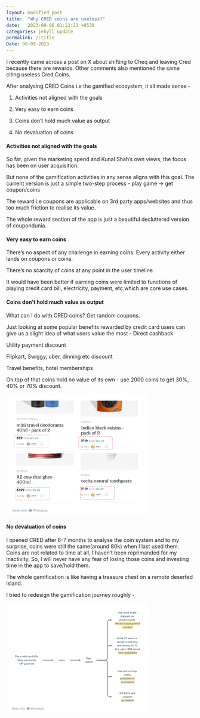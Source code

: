 ```yaml
---
layout: modified_post
title:  "Why CRED coins are useless?"
date:   2023-09-06 01:21:23 +0530
categories: jekyll update
permalink: /:title
Date: 06-09-2023
---
```


I recently came across a post on X about shifting to Cheq and leaving Cred because there are rewards. Other comments also mentioned the same citing useless Cred Coins.

After analysing CRED Coins i.e the gamified ecosystem, it all made sense - 

1. Activities not aligned with the goals

2. Very easy to earn coins

3. Coins don’t hold much value as output

4. No devaluation of coins

#### Activities not aligned with the goals
So far, given the marketing spend and Kunal Shah’s own views, the focus has been on user acquisition.

But none of the gamification activities in any sense aligns with this goal. The current version is just a simple two-step process -   play game -> get coupon/coins

The reward i.e coupons are applicable on 3rd party apps/websites and thus too much friction to realise its value.

The whole reward section of the app is just a beautiful decluttered version of coupondunia.



#### Very easy to earn coins
There’s no aspect of any challenge in earning coins. Every activity either lands on coupons or coins.

There’s no scarcity of coins at any point in the user timeline.

It would have been better if earning coins were limited to functions of playing credit card bill, electricity, payment, etc which are core use cases.

#### Coins don’t hold much value as output
What can I do with CRED coins? Get random coupons.

Just looking at some popular benefits rewarded by credit card users can give us a slight idea of what users value the most -
Direct cashback

Utility payment discount

Flipkart, Swiggy, uber, dinning etc discount

Travel benefits, hotel memberships

On top of that coins hold no value of its own - use 2000 coins to get 30%, 40% or 70% discount.

<div markdown="1" style="padding: 0px;">
<img src="/assets/why_cred_coins_are_useless_1.png" alt="Girl in a jacket" width= 380px >
</div>


#### No devaluation of coins
I opened CRED after 6-7 months to analyse the coin system and to my surprise, coins were still the same(around 80k) when I last used them.
Coins are not related to time at all, I haven’t been reprimanded for my inactivity. So, I will never have any fear of losing those coins and investing time in the app to save/hold them.

The whole gamification is like having a treasure chest on a remote deserted island.

I tried to redesign the gamification journey roughly - 

<div markdown="1" style="padding: 0px;">
<img src="/assets/why_cred_coins_are_useless_2.png" alt="Girl in a jacket" width= 380px >
</div>